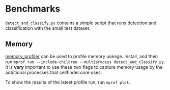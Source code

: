 # Benchmarks
`detect_and_classify.py` contains a simple script that runs
detection and classification with the small test dataset.

## Memory
[memory_profiler](https://github.com/pythonprofilers/memory_profiler)
can be used to profile memory useage. Install, and then run
`mprof run --include-children --multiprocess detect_and_classify.py`. It is **very**
important to use these two flags to capture memory usage by the additional
processes that cellfinder.core uses.

To show the results of the latest profile run, run `mprof plot`.
